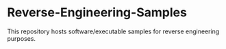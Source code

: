 # Reverse-Engineering-Samples

This repository hosts software/executable samples for reverse engineering purposes.

